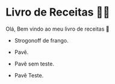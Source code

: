 # Livro de Receitas :man_cook:

Olá, Bem vindo ao meu livro de receitas :wave:

- Strogonoff de frango.

- Pavê.
- Pavê sem teste.
- Pavê Teste.
